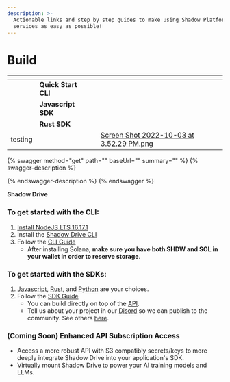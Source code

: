 ```yaml
---
description: >-
  Actionable links and step by step guides to make using Shadow Platform
  services as easy as possible!
---
```


# Build

<table data-view="cards"><thead><tr><th></th><th></th><th></th><th data-hidden data-card-cover data-type="files"></th></tr></thead><tbody><tr><td></td><td><strong>Quick Start CLI</strong></td><td></td><td></td></tr><tr><td></td><td><strong>Javascript SDK</strong></td><td></td><td></td></tr><tr><td></td><td><strong>Rust SDK</strong></td><td></td><td></td></tr><tr><td>testing</td><td></td><td></td><td><a href="../.gitbook/assets/Screen Shot 2022-10-03 at 3.52.29 PM.png">Screen Shot 2022-10-03 at 3.52.29 PM.png</a></td></tr></tbody></table>

{% swagger method="get" path="" baseUrl="" summary="" %}
{% swagger-description %}

{% endswagger-description %}
{% endswagger %}

**Shadow Drive**

### **To get started with the CLI:**

1. [Install NodeJS LTS 16.17.1](https://nodejs.org/en/download/)
2. Install the [Shadow Drive CLI](shadow-drive/)
3. Follow the [CLI Guide](shadow-drive/the-cli.md)
   * After installing Solana, **make sure you have both SHDW and SOL in your wallet in order to reserve storage**.

### **To get started with the SDKs:**

1. [Javascript](https://www.npmjs.com/package/@shadow-drive/sdk), [Rust](https://crates.io/crates/shadow-drive-rust), and [Python](https://github.com/GenesysGo/shadow-drive-rust/tree/main/py) are your choices.
2. Follow the [SDK Guide](shadow-drive/the-sdk.md)
   * You can build directly on top of the [API](shadow-drive/the-api.md).
   * Tell us about your project in our [Disord](https://discord.gg/genesysgo) so we can publish to the community. See others [here](shadow-drive/community-mainted-uis.md).

### **(Coming Soon) Enhanced API Subscription Access**

* Access a more robust API with S3 compatibly secrets/keys to more deeply integrate Shadow Drive into your application's SDK.
* Virtually mount Shadow Drive to power your AI training models and LLMs.
